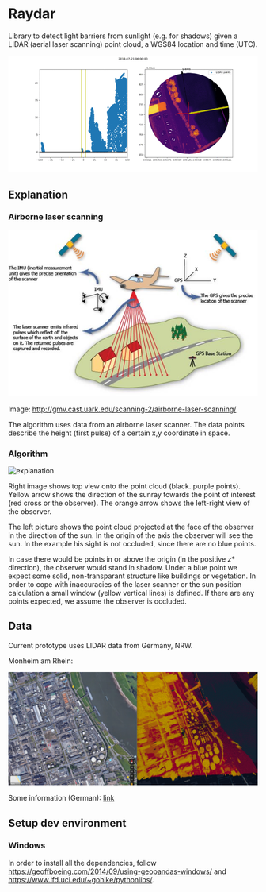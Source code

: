 # Raydar

Library to detect light barriers from sunlight (e.g. for shadows) given a LIDAR (aerial laser scanning) point cloud, a WGS84 location and time (UTC).

![raydar](assets/raydar.gif)

## Explanation

### Airborne laser scanning

![airborne laser scanning](assets/ALS_scematic.jpg)

Image: http://gmv.cast.uark.edu/scanning-2/airborne-laser-scanning/

The algorithm uses data from an airborne laser scanner. The data points describe the height (first pulse) of a certain x,y coordinate in space.

### Algorithm

![explanation](assets/explanation.png)

Right image shows top view onto the point cloud (black..purple points). Yellow arrow shows the direction of the sunray towards the point of interest (red cross or the observer). The orange arrow shows the left-right view of the observer. 

The left picture shows the point cloud projected at the face of the observer in the direction of the sun. In the origin of the axis the observer will see the sun. In the example his sight is not occluded, since there are no blue points.

In case there would be points in or above the origin (in the positive $z*$ direction), the observer would stand in shadow. Under a blue point we expect some solid, non-transparant structure like buildings or vegetation. In order to cope with inaccuracies of the laser scanner or the sun position calculation a small window (yellow vertical lines) is defined. If there are any points expected, we assume the observer is occluded.

## Data

Current prototype uses LIDAR data from Germany, NRW.

Monheim am Rhein:

![header](assets/header.png)

Some information (German): [link](https://www.bezreg-koeln.nrw.de/brk_internet/geobasis/hoehenmodelle/oberflaechenmodell/index.html)

## Setup dev environment

### Windows

In order to install all the dependencies, follow https://geoffboeing.com/2014/09/using-geopandas-windows/
and https://www.lfd.uci.edu/~gohlke/pythonlibs/.